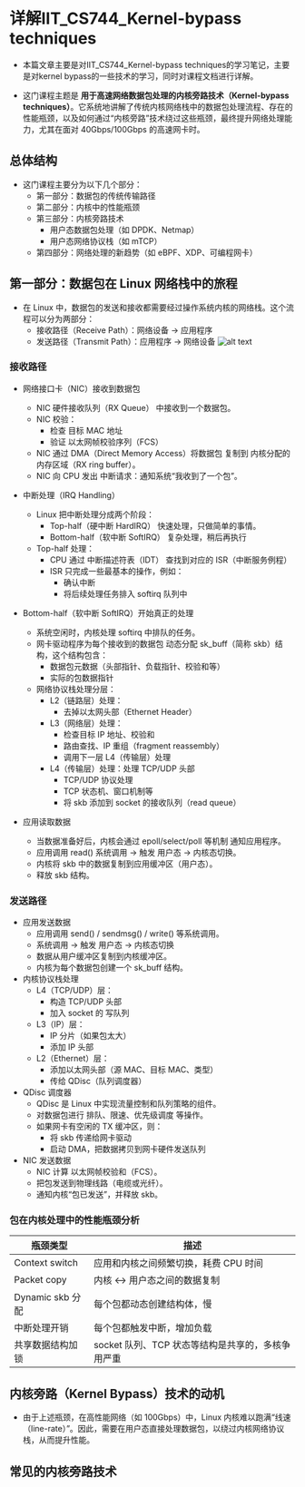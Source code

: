 # 详解IIT_CS744_Kernel-bypass techniques
- 本篇文章主要是对IIT_CS744_Kernel-bypass techniques的学习笔记，主要是对kernel bypass的一些技术的学习，同时对课程文档进行详解。

- 这门课程主题是 **用于高速网络数据包处理的内核旁路技术（Kernel-bypass techniques）**。它系统地讲解了传统内核网络栈中的数据包处理流程、存在的性能瓶颈，以及如何通过“内核旁路”技术绕过这些瓶颈，最终提升网络处理能力，尤其在面对 40Gbps/100Gbps 的高速网卡时。

## 总体结构
- 这门课程主要分为以下几个部分：
    - 第一部分：数据包的传统传输路径
    - 第二部分：内核中的性能瓶颈
    - 第三部分：内核旁路技术
      - 用户态数据包处理（如 DPDK、Netmap）
      - 用户态网络协议栈（如 mTCP）
    - 第四部分：网络处理的新趋势（如 eBPF、XDP、可编程网卡）

## 第一部分：数据包在 Linux 网络栈中的旅程
- 在 Linux 中，数据包的发送和接收都需要经过操作系统内核的网络栈。这个流程可以分为两部分：
  - 接收路径（Receive Path）：网络设备 → 应用程序
  - 发送路径（Transmit Path）：应用程序 → 网络设备
![alt text](/md_imgs/image_564.png)
### 接收路径
- 网络接口卡（NIC）接收到数据包
  - NIC 硬件接收队列（RX Queue） 中接收到一个数据包。
  - NIC 校验：
    - 检查 目标 MAC 地址
    - 验证 以太网帧校验序列（FCS）
  - NIC 通过 DMA（Direct Memory Access）将数据包 复制到 内核分配的内存区域（RX ring buffer）。
  - NIC 向 CPU 发出 中断请求：通知系统“我收到了一个包”。

- 中断处理（IRQ Handling）
  - Linux 把中断处理分成两个阶段：
    - Top-half（硬中断 HardIRQ） 快速处理，只做简单的事情。
    - Bottom-half（软中断 SoftIRQ） 复杂处理，稍后再执行
  - Top-half 处理：
    - CPU 通过 中断描述符表（IDT） 查找到对应的 ISR（中断服务例程）
    - ISR 只完成一些最基本的操作，例如：
      - 确认中断
      - 将后续处理任务排入 softirq 队列中
- Bottom-half（软中断 SoftIRQ）开始真正的处理
  - 系统空闲时，内核处理 softirq 中排队的任务。
  - 网卡驱动程序为每个接收到的数据包 动态分配 sk_buff（简称 skb）结构，这个结构包含：
    - 数据包元数据（头部指针、负载指针、校验和等）
    - 实际的包数据指针
  - 网络协议栈处理分层：
    - L2（链路层）处理：
      - 去掉以太网头部（Ethernet Header）
    - L3（网络层）处理：
      - 检查目标 IP 地址、校验和
      - 路由查找、IP 重组（fragment reassembly）
      - 调用下一层 L4（传输层）处理
    - L4（传输层）处理：处理 TCP/UDP 头部
      - TCP/UDP 协议处理
      - TCP 状态机、窗口机制等
      - 将 skb 添加到 socket 的接收队列（read queue）
- 应用读取数据
  - 当数据准备好后，内核会通过 epoll/select/poll 等机制 通知应用程序。
  - 应用调用 read() 系统调用 → 触发 用户态 → 内核态切换。
  - 内核将 skb 中的数据复制到应用缓冲区（用户态）。
  - 释放 skb 结构。

### 发送路径
- 应用发送数据
  - 应用调用 send() / sendmsg() / write() 等系统调用。
  - 系统调用 → 触发 用户态 → 内核态切换
  - 数据从用户缓冲区复制到内核缓冲区。
  - 内核为每个数据包创建一个 sk_buff 结构。
- 内核协议栈处理
  - L4（TCP/UDP）层：
    - 构造 TCP/UDP 头部
    - 加入 socket 的 写队列
  - L3（IP）层：
    - IP 分片（如果包太大）
    - 添加 IP 头部
  - L2（Ethernet）层：
    - 添加以太网头部（源 MAC、目标 MAC、类型）
    - 传给 QDisc（队列调度器）
- QDisc 调度器
  - QDisc 是 Linux 中实现流量控制和队列策略的组件。
  - 对数据包进行 排队、限速、优先级调度 等操作。
  - 如果网卡有空闲的 TX 缓冲区，则：
    - 将 skb 传递给网卡驱动
    - 启动 DMA，把数据拷贝到网卡硬件发送队列
- NIC 发送数据
  - NIC 计算 以太网帧校验和（FCS）。
  - 把包发送到物理线路（电缆或光纤）。
  - 通知内核“包已发送”，并释放 skb。

### 包在内核处理中的性能瓶颈分析
|  瓶颈类型   | 描述  |
|  ----  | ----  |
| Context switch  | 应用和内核之间频繁切换，耗费 CPU 时间 |
| Packet copy  | 内核 ↔ 用户态之间的数据复制 |
| Dynamic skb 分配  | 每个包都动态创建结构体，慢 |
| 中断处理开销  | 每个包都触发中断，增加负载 |
| 共享数据结构加锁  | socket 队列、TCP 状态等结构是共享的，多核争用严重 |
	
	
## 内核旁路（Kernel Bypass）技术的动机
- 由于上述瓶颈，在高性能网络（如 100Gbps）中，Linux 内核难以跑满“线速（line-rate）”。因此，需要在用户态直接处理数据包，以绕过内核网络协议栈，从而提升性能。

## 常见的内核旁路技术

